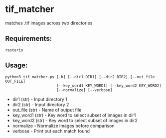 # tif_matcher
matches .tif images across two directories


## Requirements:
```
rasterio
```

## Usage:
```
python3 tif_matcher.py [-h] [--dir1 DIR1] [--dir2 DIR2] [--out_file OUT_FILE] 
                       [--key_word1 KEY_WORD1] [--key_word2 KEY_WORD2]
                       [--normalize] [--verbose]
```
* dir1 (str) -      Input directory 1
* dir2 (str) -      Input directory 2
* out_file (str) -  Name of output file
* key_word1 (str) - Key word to select subset of images in dir1
* key_word2 (str) - Key word to select subset of images in dir2
* normalize -       Normalize images before comparison
* verbose -         Print out each match found
